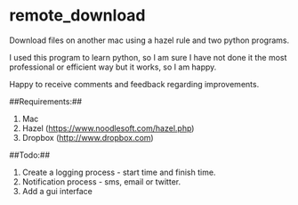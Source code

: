 # remote_download
Download files on another mac using a hazel rule and two python programs.

I used this program to learn python, so I am sure I have not done it the most professional or efficient way
but it works, so I am happy.

Happy to receive comments and feedback regarding improvements.

##Requirements:##

1. Mac
2. Hazel (https://www.noodlesoft.com/hazel.php)
3. Dropbox (http://www.dropbox.com)

##Todo:##

1. Create a logging process - start time and finish time.
2. Notification process - sms, email or twitter.
3. Add a gui interface

